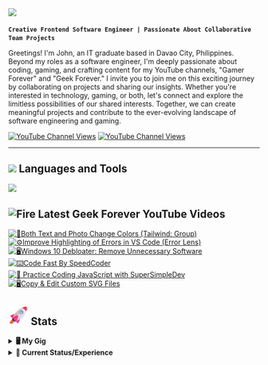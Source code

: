 <a href="https://github.com/emailjohnthomascaballero">
   <img src="https://readme-typing-svg.herokuapp.com/?font=Righteous&size=35&center=true&vCenter=true&width=500&height=70&duration=4000&color=f22b43&lines=Hello!;+I'm+John+Thomas+F.+Caballero!;+a+programmer...;+a+gamer...;+a+content+creator...;+a+streamer...;+a+freelancer." />
</a>

**`Creative Frontend Software Engineer | Passionate About Collaborative Team Projects`**

Greetings! I'm John, an IT graduate based in Davao City, Philippines. Beyond my roles as a software engineer, I'm deeply passionate about coding, gaming, and crafting content for my YouTube channels, "Gamer Forever" and "Geek Forever." I invite you to join me on this exciting journey by collaborating on projects and sharing our insights. Whether you're interested in technology, gaming, or both, let's connect and explore the limitless possibilities of our shared interests. Together, we can create meaningful projects and contribute to the ever-evolving landscape of software engineering and gaming.

<p align="left">
   <a href="https://www.youtube.com/@GamerForeverChannel"><img alt="YouTube Channel Views" src="https://img.shields.io/youtube/channel/views/UC88LrCOvWEp83DwV6-qVRzQ?style=for-the-badge&logo=youtube&label=Gamer%20Forever%20YouTube%20Views&color=%23fa3a45"></a>
   <a href="https://www.youtube.com/@GeekForeverChannel"><img alt="YouTube Channel Views" src="https://img.shields.io/youtube/channel/views/UCtujEiwlNyHon-z78FmVW7Q?style=for-the-badge&logo=youtube&label=Geek%20Forever%20YouTube%20Views&color=%23fa3a45"></a>
</p>

---

## <img src='https://user-images.githubusercontent.com/74038190/206662607-d9e7591e-bbf9-42f9-9386-29efc927bc16.gif' width="40"> Languages and Tools

<!-- LANGUAGES AND TOOLS -->

<p align="left">
   <a href="https://github.com/emailjohnthomascaballero">
      <img src="https://skillicons.dev/icons?i=html,css,js,react,ts,tailwind,bootstrap,sass,alpinejs,nodejs,pnpm,npm,yarn,nextjs,vercel,mysql,php,flutter,dart,cs,py,md,notion,git,github,vscode,sublime,wordpress,postman,figma,ps,pr,windows,androidstudio,firebase,devto,discord,gamemakerstudio,unity,gmail,linkedin,stackoverflow,twitter"/>
   </a>
</p>

## <img src="https://raw.githubusercontent.com/Tarikul-Islam-Anik/Animated-Fluent-Emojis/master/Emojis/Travel%20and%20places/Fire.png" alt="Fire" width="40" /> Latest Geek Forever YouTube Videos

<!-- BEGIN YOUTUBE-CARDS -->
[![💨Both Text and Photo Change Colors (Tailwind: Group)](https://ytcards.demolab.com/?id=n4phegxMyFw&title=%F0%9F%92%A8Both+Text+and+Photo+Change+Colors+%28Tailwind%3A+Group%29&lang=en&timestamp=1714301524&background_color=%230d1117&title_color=%23ffffff&stats_color=%23dedede&max_title_lines=1&width=250&border_radius=5 "💨Both Text and Photo Change Colors (Tailwind: Group)")](https://www.youtube.com/watch?v=n4phegxMyFw)
[![⚙️Improve Highlighting of Errors in VS Code (Error Lens)](https://ytcards.demolab.com/?id=-Dn9miUS6cE&title=%E2%9A%99%EF%B8%8FImprove+Highlighting+of+Errors+in+VS+Code+%28Error+Lens%29&lang=en&timestamp=1714202251&background_color=%230d1117&title_color=%23ffffff&stats_color=%23dedede&max_title_lines=1&width=250&border_radius=5 "⚙️Improve Highlighting of Errors in VS Code (Error Lens)")](https://www.youtube.com/watch?v=-Dn9miUS6cE)
[![🖥️Windows 10 Debloater: Remove Unnecessary Software](https://ytcards.demolab.com/?id=jNU2bTVN9IQ&title=%F0%9F%96%A5%EF%B8%8FWindows+10+Debloater%3A+Remove+Unnecessary+Software&lang=en&timestamp=1714128266&background_color=%230d1117&title_color=%23ffffff&stats_color=%23dedede&max_title_lines=1&width=250&border_radius=5 "🖥️Windows 10 Debloater: Remove Unnecessary Software")](https://www.youtube.com/watch?v=jNU2bTVN9IQ)
[![⌨️Code Fast By SpeedCoder](https://ytcards.demolab.com/?id=__UPGRW55uE&title=%E2%8C%A8%EF%B8%8FCode+Fast+By+SpeedCoder&lang=en&timestamp=1714030558&background_color=%230d1117&title_color=%23ffffff&stats_color=%23dedede&max_title_lines=1&width=250&border_radius=5 "⌨️Code Fast By SpeedCoder")](https://www.youtube.com/watch?v=__UPGRW55uE)
[![🚀 Practice Coding JavaScript with SuperSimpleDev](https://ytcards.demolab.com/?id=722XEEY6jhQ&title=%F0%9F%9A%80+Practice+Coding+JavaScript+with+SuperSimpleDev&lang=en&timestamp=1713967327&background_color=%230d1117&title_color=%23ffffff&stats_color=%23dedede&max_title_lines=1&width=250&border_radius=5 "🚀 Practice Coding JavaScript with SuperSimpleDev")](https://www.youtube.com/watch?v=722XEEY6jhQ)
[![🖥️Copy & Edit Custom SVG Files](https://ytcards.demolab.com/?id=88nMiGLViQo&title=%F0%9F%96%A5%EF%B8%8FCopy+%26+Edit+Custom+SVG+Files&lang=en&timestamp=1713852634&background_color=%230d1117&title_color=%23ffffff&stats_color=%23dedede&max_title_lines=1&width=250&border_radius=5 "🖥️Copy & Edit Custom SVG Files")](https://www.youtube.com/watch?v=88nMiGLViQo)
<!-- END YOUTUBE-CARDS -->


## <img src="https://raw.githubusercontent.com/Tarikul-Islam-Anik/tarikul-islam-anik/main/assets/images/Rocket.png" width="40"> Stats

<!-- STATS -->
<details>
   <summary><b>🖥️ My Gig</b></summary>
   <table align="center">
      <thead align="center">
      <tr>
       <th colspan="5">
          <img src="https://i.pinimg.com/originals/b8/aa/8f/b8aa8f0ce3ee8c85bb9585d842cdf30c.gif" align="center" title="Anime gif" width="100%" height="auto" alt="Anime typing in a paper gif">
       </th>
     </tr>
     </thead>
     <thead align="center">
       <tr>
         <th>Computer</th>
         <th>Monitor</th>
         <th>Keyboard</th>
         <th>Mouse</th>
         <th>Earphones</th>
         <th>Table</th>
         <th>Chair</th>
       </tr>
     </thead>
     <tbody align="center">
       <tr>
         <td>
            Beelink SER5 AMD Ryzen 7 5800H Mini PC (16gb RAM / 500gb SSD)
         </td>
         <td>
            ARZOPA 16.1 144Hz 1080P Portable Gaming Monitor 
            <br> and <br>
            LIAGMK 15.6 60Hz 1080P Portable Monitor
         </td>
         <td>
            Royal Kludge RK96 Wireless Bluetooth Mechanical Keyboard
         </td>
         <td>
           Delux M800 Pro Wireless Gaming Mouse
         </td>
          <td>
           Soundcore by Anker A20i Bluetooth 5.3 Earphones
         </td>
          <td>
           FISHERMAN L-Shaped Corner Computer Table
         </td>
          <td>
             MUSSO 109B Gaming Chair
          </td>
       </tr>
     </tbody>
   </table>
</details>

<details>
   <summary><b>📶 Current Status/Experience</b></summary>
   <table align="center">
      <thead align="center">
      <tr>
       <th colspan="5">
         <img src="https://media.tenor.com/D2H0hPltOdYAAAAd/golden-boy-fake-keyboard-programing-coding-paper-book.gif" align="center" title="Anime gif" width="100%" height="auto" alt="Anime typing in a paper gif">
       </th>
     </tr>
     </thead>
     <thead align="center">
       <tr>
         <th>Logo</th>
         <th>Company</th>
         <th>Experience</th>
         <th>Tech Stack</th>
         <th>Status</th>
       </tr>
     </thead>
     <tbody align="center">
       <tr>
         <td>
            <a href="https://github.com/MMOWiki"> <img src="https://avatars.githubusercontent.com/u/132177038?s=400&u=50b7da79bfc95b09c16cae95a8660ca5202e9c3c&v=4" width="25px" style="vertical-align: middle;" /> </a>
         </td>
         <td>
            MMO WIKI <br> 
            (Client based)
         </td>
         <td>
            7 Months
         </td>
         <td>
           Next.js, React, TypeScript, Bootstrap, SASS, Node, NPM, Figma, Miro, Loom, Trello, Taiga, Discord
         </td>
          <td>
           Currently Working
         </td>
       </tr>
        <tr>
         <td>
            <a href="https://github.com/dianoiatech"> <img src="https://avatars.githubusercontent.com/u/106958509?s=200&v=4" width="25px" style="vertical-align: middle;" /> </a>
         </td>
         <td>         
            Dianoia Tech <br> 
            (Startup Company)
         </td>
         <td>
            3 Months  
         </td>
         <td>
            Nextjs, React, Tailwind, Node, PNPM, ESLint, Figma, Trello, Taiga, Discord
         </td>
         <td>
            Currently Working
         </td>
       </tr>
     </tbody>
   </table>
</details>
